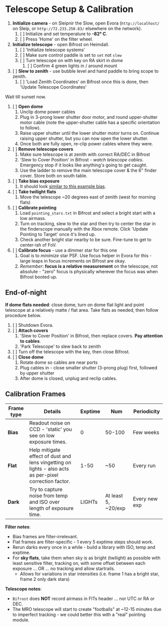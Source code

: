 # Telescope Setup & Calibration

1. **Initialize camera** - on Sleipnir the Slow, open Evora (`http://localhost/` on Sleip, or `http://72.233.250.83/` elsewhere on the network). 
	1. [ ] Initialize and set temperature to **-82° C**. 
	2. [ ] Press 'Home' on the filter wheel. 
2. **Initialize telescope** - open Bifrost on Heimdall. 
	1. [ ] 'Initialize telescope systems'
	2. [ ] Make sure control paddle is set to `set` not `slew`
	3. [ ] Turn telescope on with key on RA skirt in dome
		1. [ ] Confirm 4 green lights in / around mount
3. [ ] **Slew to zenith** - use bubble level and hand paddle to bring scope to zenith.
	1. [ ] 'Load Zenith Coordinates' on Bifrost once this is done, then 'Update Telescope Coordinates'

Wait till sunset now. 
1. [ ] **Open dome**
	1. Unclip dome power cables
	2. Plug in 3-prong lower shutter door motor, and round upper-shutter motor cable (note the upper-shutter cable has a specific orientation to follow). 
	3. Raise upper shutter until the lower shutter motor turns on. Continue raising upper shutter, but you can now open the lower shutter. 
	4. Once both are fully open, re-clip power cables where they were. 
2. [ ] **Remove telescope covers**
	1. Make sure telescope is at zenith with correct RA/DEC in Bifrost
	2. 'Slew to Cover Position' in Bifrost - *watch telescope cables*. Emergency stop if it looks like anything's going to get caught. 
	3. Use the ladder to remove the main telescope cover & the 6" finder cover. Store both on south table. 
3. [ ] **Take bias exposure** 
	1. It should look [similar to this example bias](images/bias_example.png).
4. [ ] **Take twilight flats**
	1. Move the telescope ~20 degrees east of zenith (west for morning flats)
5. [ ] **Calibrate pointing**
	1. Load `pointing_stars.txt` in Bifrost and select a bright start with a low airmass. 
	2. Turn on tracking, slew to the star and then try to center the star in the finderscope manually with the Xbox remote. Click 'Update Pointing to Target' once it's lined up.
	3. Check another bright star nearby to be sure. Fine-tune to get to center-ish of FoV. 
6. [ ] **Calibrate focus** - use a dimmer star for this one
	1. Goal is to *minimize* star PSF. Use focus helper in Evora for this - large leaps in focus increments on Bifrost are okay.
	2. *Remember*: **focus is a relative measurement** on the telescope, not absolute - "zero" focus is physically wherever the focus was when Bifrost booted up.

## End-of-night
**If dome flats needed**: close dome, turn on dome flat light and point telescope at a relatively matte / flat area. Take flats as needed, then follow procedure below. 

1. [ ] Shutdown Evora.
2. [ ] **Attach covers**
	1. 'Slew to Cover Position' in Bifrost, then replace covers. **Pay attention to cables**.
	2. 'Park Telescope' to slew back to zenith
3. [ ] Turn off the telescope with the key, then close Bifrost.
4. [ ] **Close dome**
	1. Rotate dome so cables are near ports
	2. Plug cables in - close smaller shutter (3-prong plug) first, followed by upper shutter
	3. After dome is closed, unplug and reclip cables. 

## Calibration Frames

| **Frame type** | **Details**                                                                                            | **Exptime** | **Num**             | **Periodicity** |
| -------------- | ------------------------------------------------------------------------------------------------------ | ----------- | ------------------- | --------------- |
| **Bias**       | Readout noise on CCD - 'static' you see on low exposure times.                                         | 0           | 50-100              | Few weeks       |
| **Flat**       | Help mitigate effect of dust and lens vingetting on lights - also acts as per-pixel correction factor. | 1-50        | ~50                 | Every run       |
| **Dark**       | Try to capture noise from temp and ISO over length of exposure time.                                   | LIGHTs      | At least 5, ~20/exp | Every new exp   |

**Filter notes**:
- Bias frames are filter-irrelevant.
- Flat frames are filter-specific - 1 every 5 exptime steps should work.
- Rerun darks every once in a while  - build a library with ISO, temp and exptime.
- For **sky flats**, take them when sky is as bright (twilight) as possible with least sensitive filter, tracking on, with some offset between each exposure ... OR ... no tracking and allow startrails.
	- Allows for variations in star intensities (i.e. frame 1 has a bright star, frame 2 only dark stars)

**Telescope notes**:
- `Bifrost` does **NOT** record airmass in FITs header ... nor UTC or RA or DEC. 
- The MRO telescope will start to create "footballs" at ~12-15 minutes due to imperfect tracking - we could better this with a "real" pointing module. 